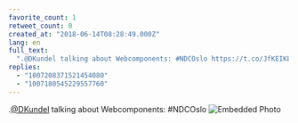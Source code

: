 ```yaml
---
favorite_count: 1
retweet_count: 0
created_at: "2018-06-14T08:28:49.000Z"
lang: en
full_text:
  ".@DKundel talking about Webcomponents: #NDCOslo https://t.co/JfKEIKL6kk"
replies:
  - "1007208371521454080"
  - "1007180545229557760"
---
```


.[@DKundel](https://twitter.com/DKundel) talking about Webcomponents: #NDCOslo
![Embedded Photo](https://twitter-media-coderbyheart.s3.eu-north-1.amazonaws.com/1007178030815510528-Dfo3EfKWAAEwPnR.jpg)
